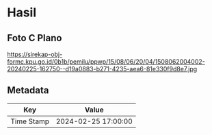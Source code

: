 # Hasil

## Foto C Plano

https://sirekap-obj-formc.kpu.go.id/0b1b/pemilu/ppwp/15/08/06/20/04/1508062004002-20240225-162750--d19a0883-b271-4235-aea6-81e330f9d8e7.jpg


## Metadata

| Key        | Value               |
| ---------- | ------------------- |
| Time Stamp | 2024-02-25 17:00:00 |




